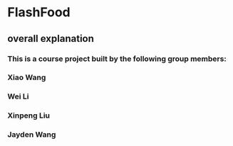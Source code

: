 # FlashFood
## overall explanation
### This is a course project built by the following group members:
### Xiao Wang
### Wei Li
### Xinpeng Liu
### Jayden Wang

